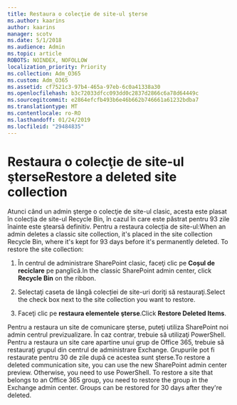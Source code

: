 ```yaml
---
title: Restaura o colecţie de site-ul şterse
ms.author: kaarins
author: kaarins
manager: scotv
ms.date: 5/1/2018
ms.audience: Admin
ms.topic: article
ROBOTS: NOINDEX, NOFOLLOW
localization_priority: Priority
ms.collection: Adm_O365
ms.custom: Adm_O365
ms.assetid: cf7521c3-97b4-465a-97eb-6c0a41338a30
ms.openlocfilehash: b3c72033dfcc093dd0c2837d2866c6a78d64449c
ms.sourcegitcommit: e2864efcfb493b6e46b662b746661a61232bdba7
ms.translationtype: MT
ms.contentlocale: ro-RO
ms.lasthandoff: 01/24/2019
ms.locfileid: "29484835"
---
```

# <a name="restore-a-deleted-site-collection"></a><span data-ttu-id="68e56-102">Restaura o colecţie de site-ul şterse</span><span class="sxs-lookup"><span data-stu-id="68e56-102">Restore a deleted site collection</span></span>

<span data-ttu-id="68e56-p101">Atunci când un admin şterge o colecţie de site-ul clasic, acesta este plasat în colecția de site-ul Recycle Bin, în cazul în care este păstrat pentru 93 zile înainte este ştearsă definitiv. Pentru a restaura colecția de site-ul:</span><span class="sxs-lookup"><span data-stu-id="68e56-p101">When an admin deletes a classic site collection, it's placed in the site collection Recycle Bin, where it's kept for 93 days before it's permanently deleted. To restore the site collection:</span></span>
  
1. <span data-ttu-id="68e56-105">În centrul de administrare SharePoint clasic, faceţi clic pe **Coșul de reciclare** pe panglică.</span><span class="sxs-lookup"><span data-stu-id="68e56-105">In the classic SharePoint admin center, click **Recycle Bin** on the ribbon.</span></span> 
    
2. <span data-ttu-id="68e56-106">Selectaţi caseta de lângă colecției de site-uri doriţi să restauraţi.</span><span class="sxs-lookup"><span data-stu-id="68e56-106">Select the check box next to the site collection you want to restore.</span></span>
    
3. <span data-ttu-id="68e56-107">Faceţi clic pe **restaura elementele şterse**.</span><span class="sxs-lookup"><span data-stu-id="68e56-107">Click **Restore Deleted Items**.</span></span>
    
<span data-ttu-id="68e56-p102">Pentru a restaura un site de comunicare şterse, puteţi utiliza SharePoint noi admin centrul previzualizare. În caz contrar, trebuie să utilizaţi PowerShell. Pentru a restaura un site care apartine unui grup de Office 365, trebuie să restauraţi grupul din centrul de administrare Exchange. Grupurile pot fi restaurate pentru 30 de zile după ce acestea sunt şterse.</span><span class="sxs-lookup"><span data-stu-id="68e56-p102">To restore a deleted communication site, you can use the new SharePoint admin center preview. Otherwise, you need to use PowerShell. To restore a site that belongs to an Office 365 group, you need to restore the group in the Exchange admin center. Groups can be restored for 30 days after they're deleted.</span></span>
  

